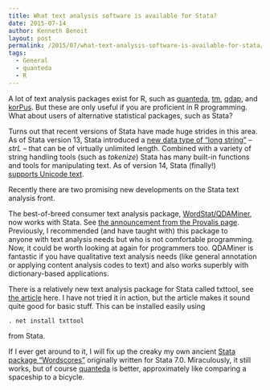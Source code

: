 ```yaml
---
title: What text analysis software is available for Stata?
date: 2015-07-14
author: Kenneth Benoit
layout: post
permalink: /2015/07/what-text-analysis-software-is-available-for-stata/
tags:
  - General
  - quanteda
  - R
---
```

A lot of text analysis packages exist for R, such as [quanteda](https://github.com/kbenoit/quanteda), [tm](http://cran.r-project.org/web/packages/tm/index.html), [qdap](https://github.com/trinker/qdap), and [korPus](http://reaktanz.de/?c=hacking&s=koRpus). But these are only useful if you are proficient in R programming. What about users of alternative statistical packages, such as Stata?

Turns out that recent versions of Stata have made huge strides in this area. As of Stata version 13, Stata introduced a [new data type of &#8220;long string&#8221;](http://www.stata.com/stata13/long-strings/) &#8211; _strL_ &#8211; that can be of virtually unlimited length. Combined with a variety of string handling tools (such as _tokenize_) Stata has many built-in functions and tools for manipulating text. As of version 14, Stata (finally!) [supports Unicode text](http://www.stata.com/stata14/unicode/).

Recently there are two promising new developments on the Stata text analysis front.

The best-of-breed consumer text analysis package, [WordStat/QDAMiner](http://provalisresearch.com/products/content-analysis-software/), now works with Stata. See [the announcement from the Provalis page](http://provalisresearch.com/products/content-analysis-software/wordstat-for-stata/). Previously, I recommended (and have taught with) this package to anyone with text analysis needs but who is not comfortable programming. Now, it could be worth looking at again for programmers too. QDAMiner is fantastic if you have qualitative text analysis needs (like general annotation or applying content analysis codes to text) and also works superbly with dictionary-based applications.

There is a relatively new text analysis package for Stata called txttool, see [the article](http://www.stata-journal.com/article.html?article=dm0077) here. I have not tried it in action, but the article makes it sound quite good for basic stuff. This can be installed easily using

```
. net install txttool
```

from Stata.

If I ever get around to it, I will fix up the creaky my own ancient [Stata package “Wordscores”](http://www.tcd.ie/Political_Science/wordscores/software.html) originally written for Stata 7.0. Miraculously, it still works, but of course [quanteda](https://github.com/kbenoit/quanteda) is better, approximately like comparing a spaceship to a bicycle.